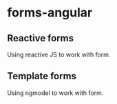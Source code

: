 # forms-angular

## Reactive forms

Using reactive JS to work with form.

## Template forms

Using ngmodel to work with form.
